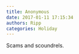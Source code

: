 ```yaml
---
title: Anonymous
date: 2017-01-11 17:15:34
authors: Ripp
categories: Holiday
---
```


 Scams and scoundrels.